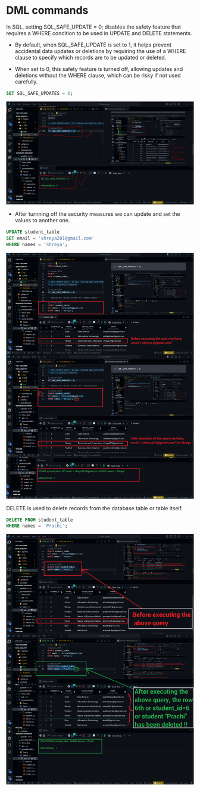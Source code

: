 # DML commands

In SQL, setting SQL_SAFE_UPDATE = 0; disables the safety feature that requires a WHERE condition to be used in UPDATE and DELETE statements. 

- By default, when SQL_SAFE_UPDATE is set to 1, it helps prevent accidental data updates or deletions by requiring the use of a WHERE clause to specify which records are to be updated or deleted. 

- When set to 0, this safety feature is turned off, allowing updates and deletions without the WHERE clause, which can be risky if not used carefully.

```SQL
SET SQL_SAFE_UPDATES = 0;
```

![Alt text](./img/Safe_Update_turnOff.png)

- After turnning off the security measures we can update and set the values to another one.

```SQL
UPDATE student_table 
SET email = 'shreya201@gmail.com'
WHERE names = 'Shreya';
```

![](./img/UPDATE_SET_Values.png)

DELETE is used to delete records from the database
table or table itself.

```SQL
DELETE FROM student_table 
WHERE names = 'Prachi';
```

![](./img/DELETE_student_Prachi.png)